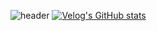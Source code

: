 ![header](https://capsule-render.vercel.app/api?type=transparent&text=Yongwoo,&nbsp;Lee&fontColor=564d95&animation=fadeIn&fontSize=22&section=header)
[![Velog's GitHub stats](https://velog-readme-stats.vercel.app/api/badge?name=wejaan)](https://velog.io/@wejaan) 


